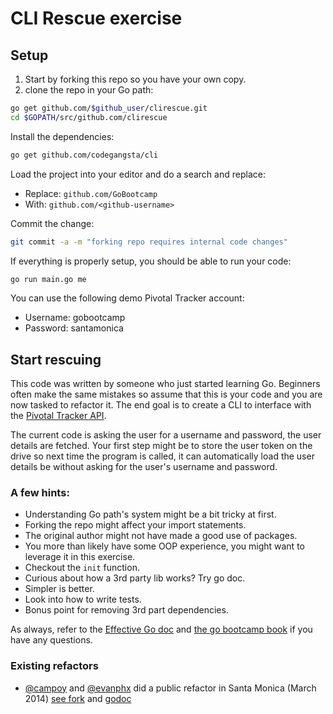 # CLI Rescue exercise

## Setup

1. Start by forking this repo so you have your own copy.
2. clone the repo in your Go path:

``` bash
go get github.com/$github_user/clirescue.git
cd $GOPATH/src/github.com/clirescue
```

Install the dependencies:

``` bash
go get github.com/codegangsta/cli
```

Load the project into your editor and do a search and replace:

* Replace: `github.com/GoBootcamp`
* With: `github.com/<github-username>`

Commit the change:

``` bash
git commit -a -m "forking repo requires internal code changes"
```

If everything is properly setup, you should be able to run your code:

``` bash
go run main.go me
```

You can use the following demo Pivotal Tracker account:

* Username: gobootcamp
* Password: santamonica


## Start rescuing

This code was written by someone who just started learning Go.
Beginners often make the same mistakes so assume that this is your code
and you are now tasked to refactor it.
The end goal is to create a CLI to interface with the [Pivotal Tracker
API](https://www.pivotaltracker.com/help/api/rest/v5).

The current code is asking the user for a username and password, the user details are fetched.
Your first step might be to store the user token on the drive so next time the program is called, it can automatically load the user details be without asking for the user's username and password.

### A few hints:

* Understanding Go path's system might be a bit tricky at first.
* Forking the repo might affect your import statements.
* The original author might not have made a good use of packages.
* You more than likely have some OOP experience, you might want to
  leverage it in this exercise.
* Checkout the `init` function.
* Curious about how a 3rd party lib works? Try go doc.
* Simpler is better.
* Look into how to write tests.
* Bonus point for removing 3rd part dependencies.

As always, refer to the [Effective Go doc](http://golang.org/doc/effective_go.html) and [the go bootcamp book](http://www.golangbootcamp.com/book) if you have any questions.


### Existing refactors

* [@campoy](https://github.com/campoy) and [@evanphx](https://github.com/evanphx) did a public refactor in Santa Monica (March 2014) [see fork](https://github.com/campoy/cliRescue) and [godoc](http://godoc.org/github.com/campoy/clirescue)
